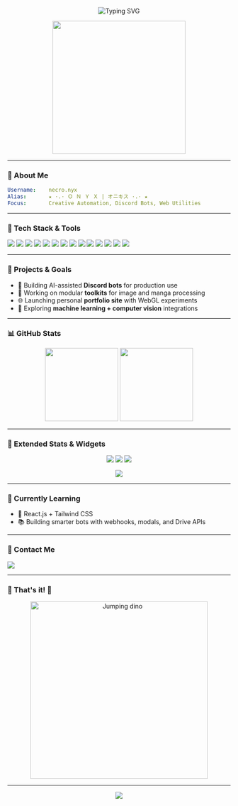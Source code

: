 <p align="center">
  <img src="https://readme-typing-svg.demolab.com?font=Fira+Code&pause=1000&color=A020F0&center=true&vCenter=true&width=435&lines=★+·.·+ONYX+|+オニキス+·.·+★;Welcome+to+my+GitHub+Realm" alt="Typing SVG" />
</p>

<div align="center">
  <img src="https://user-images.githubusercontent.com/74038190/213899216-42ecb51b-4b92-4a39-b85b-d4bbd3139f95.gif" width="300"/>
</div>

---

### 🔎 About Me
```yaml
Username:    necro.nyx
Alias:       ★ ·.· Ｏ Ｎ Ｙ Ｘ | オニキス ·.· ★
Focus:       Creative Automation, Discord Bots, Web Utilities
```

---

### 🔧 Tech Stack & Tools
<p>
  <img src="https://img.shields.io/badge/Python-3776AB?style=for-the-badge&logo=python&logoColor=white"/>
  <img src="https://img.shields.io/badge/JavaScript-F7DF1E?style=for-the-badge&logo=javascript&logoColor=black"/>
  <img src="https://img.shields.io/badge/HTML5-E34F26?style=for-the-badge&logo=html5&logoColor=white"/>
  <img src="https://img.shields.io/badge/C++-00599C?style=for-the-badge&logo=c%2B%2B&logoColor=white"/>
  <img src="https://img.shields.io/badge/Node.js-339933?style=for-the-badge&logo=node.js&logoColor=white"/>
  <img src="https://img.shields.io/badge/PyTorch-EE4C2C?style=for-the-badge&logo=pytorch&logoColor=white"/>
  <img src="https://img.shields.io/badge/MySQL-4479A1?style=for-the-badge&logo=mysql&logoColor=white"/>
  <img src="https://img.shields.io/badge/Docker-2496ED?style=for-the-badge&logo=docker&logoColor=white"/>
  <img src="https://img.shields.io/badge/GCP-4285F4?style=for-the-badge&logo=googlecloud&logoColor=white"/>
  <img src="https://img.shields.io/badge/Arduino-00979D?style=for-the-badge&logo=arduino&logoColor=white"/>
  <img src="https://img.shields.io/badge/Photoshop-31A8FF?style=for-the-badge&logo=adobephotoshop&logoColor=white"/>
  <img src="https://img.shields.io/badge/Illustrator-FF9A00?style=for-the-badge&logo=adobeillustrator&logoColor=white"/>
  <img src="https://img.shields.io/badge/Git-F05032?style=for-the-badge&logo=git&logoColor=white"/>
  <img src="https://img.shields.io/badge/VS%20Code-007ACC?style=for-the-badge&logo=visual-studio-code&logoColor=white"/>
</p>

---

### 🚀 Projects & Goals
- 🎯 Building AI-assisted **Discord bots** for production use
- 🧩 Working on modular **toolkits** for image and manga processing
- 🌐 Launching personal **portfolio site** with WebGL experiments
- 🧠 Exploring **machine learning + computer vision** integrations

---

### 📊 GitHub Stats
<p align="center">
  <img src="https://github-readme-stats.vercel.app/api?username=onyx-66&theme=tokyonight&show_icons=true&hide_title=true&count_private=true" height="165">
  <img src="https://github-readme-stats.vercel.app/api/top-langs/?username=onyx-66&layout=compact&theme=tokyonight" height="165">
</p>

---

### 🌟 Extended Stats & Widgets
<p align="center">
  <img src="https://github-profile-summary-cards.vercel.app/api/cards/profile-details?username=onyx-66&theme=tokyonight" />
  <img src="https://github-profile-summary-cards.vercel.app/api/cards/repos-per-language?username=onyx-66&theme=tokyonight" />
  <img src="https://github-profile-summary-cards.vercel.app/api/cards/most-commit-language?username=onyx-66&theme=tokyonight" />
</p>

<p align="center">
  <img src="https://github-readme-streak-stats.herokuapp.com/?user=onyx-66&theme=tokyonight" />
</p>

---

### 🧠 Currently Learning
- 🧩 React.js + Tailwind CSS
- 📚 Building smarter bots with webhooks, modals, and Drive APIs

---

### 🌌 Contact Me
<p>
  <a href="https://discord.com/users/necro.nyx" target="_blank">
    <img src="https://img.shields.io/badge/Discord-necro.nyx-5865F2?style=for-the-badge&logo=discord&logoColor=white"/>
  </a>
</p>

---

### 🌟 That's it! 🌟
<p align="center">
  <img src="https://media.giphy.com/media/3o7TKU8RvQuomFfUUU/giphy.gif" width="400" alt="Jumping dino"/>
</p>

---

<p align="center">
  <img src="https://capsule-render.vercel.app/api?type=waving&color=9D00FF&height=120&section=footer"/>
</p>
